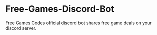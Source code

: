 # Free-Games-Discord-Bot
Free Games Codes official discord bot shares free game deals on your discord server.
